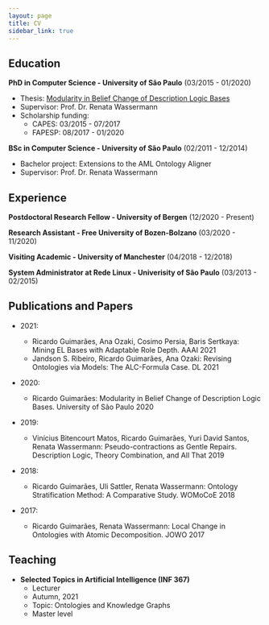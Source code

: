 ```yaml
---
layout: page
title: CV
sidebar_link: true
---
```

## Education

**PhD in Computer Science - University of São Paulo**
(03/2015 - 01/2020)
- Thesis: [Modularity in Belief Change of Description Logic Bases](https://www.teses.usp.br/teses/disponiveis/45/45134/tde-19032020-043422/publico/thesis.pdf)
- Supervisor: Prof. Dr. Renata Wassermann
- Scholarship funding:
    - CAPES: 03/2015 - 07/2017
    - FAPESP: 08/2017 - 01/2020


**BSc in Computer Science - University of São Paulo**
(02/2011 - 12/2014)
- Bachelor project: Extensions to the AML Ontology Aligner
- Supervisor: Prof. Dr. Renata Wassermann

## Experience

**Postdoctoral Research Fellow - University of Bergen**
(12/2020 - Present)

**Research Assistant - Free University of Bozen-Bolzano**
(03/2020 - 11/2020)

**Visiting Academic - University of Manchester** 
(04/2018 - 12/2018)

**System Administrator at Rede Linux - Univerisity of São Paulo**
(03/2013 - 02/2015)

## Publications and Papers

- 2021:
    - Ricardo Guimarães, Ana Ozaki, Cosimo Persia, Baris Sertkaya: Mining EL Bases with Adaptable Role Depth. AAAI 2021
    - Jandson S. Ribeiro, Ricardo Guimarães, Ana Ozaki: Revising Ontologies via Models: The ALC-Formula Case. DL 2021

- 2020:
    - Ricardo Guimarães: Modularity in Belief Change of Description Logic Bases. University of São Paulo 2020

- 2019:
    - Vinícius Bitencourt Matos, Ricardo Guimarães, Yuri David Santos, Renata Wassermann: Pseudo-contractions as Gentle Repairs. Description Logic, Theory Combination, and All That 2019

- 2018:
    - Ricardo Guimarães, Uli Sattler, Renata Wassermann: Ontology Stratification Method: A Comparative Study. WOMoCoE 2018

- 2017:
    - Ricardo Guimarães, Renata Wassermann: Local Change in Ontologies with Atomic Decomposition. JOWO 2017

## Teaching

- **Selected Topics in Artificial Intelligence (INF 367)** 
    - Lecturer
    - Autumn, 2021
    - Topic: Ontologies and Knowledge Graphs 
    - Master level
